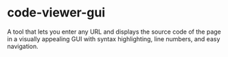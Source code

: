 # code-viewer-gui
A tool that lets you enter any URL and displays the source code of the page in a visually appealing GUI with syntax highlighting, line numbers, and easy navigation.
